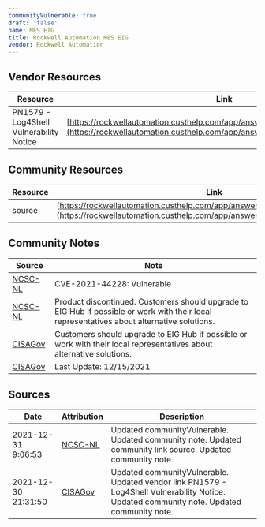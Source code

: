 ```yaml
---
communityVulnerable: true
draft: 'false'
name: MES EIG
title: Rockwell Automation MES EIG
vendor: Rockwell Automation
---
```


## Vendor Resources
| Resource | Link |
| --- | --- |
| PN1579 - Log4Shell Vulnerability Notice | [https://rockwellautomation.custhelp.com/app/answers/answer_view/a_id/1133605](https://rockwellautomation.custhelp.com/app/answers/answer_view/a_id/1133605) |

## Community Resources
| Resource | Link |
| --- | --- |
| source | [https://rockwellautomation.custhelp.com/app/answers/answer_view/a_id/1133605](https://rockwellautomation.custhelp.com/app/answers/answer_view/a_id/1133605) |

## Community Notes
| Source | Note |
| --- | --- |
| [NCSC-NL](https://github.com/NCSC-NL/log4shell/blob/main/software/README.md) | CVE-2021-44228: Vulnerable </ul> |
| [NCSC-NL](https://github.com/NCSC-NL/log4shell/blob/main/software/README.md) | Product discontinued. Customers should upgrade to EIG Hub if possible or work with their local representatives about alternative solutions. |
| [CISAGov](https://raw.githubusercontent.com/cisagov/log4j-affected-db/develop/README.md) | Customers should upgrade to EIG Hub if possible or work with their local representatives about alternative solutions. |
| [CISAGov](https://raw.githubusercontent.com/cisagov/log4j-affected-db/develop/README.md) | Last Update: 12/15/2021 |

## Sources
| Date | Attribution | Description |
| --- | --- | --- |
| 2021-12-31 9:06:53 | [NCSC-NL](https://github.com/NCSC-NL/log4shell/blob/main/software/README.md) | Updated communityVulnerable. Updated community note. Updated community link source. Updated community note.  |
| 2021-12-30 21:31:50 | [CISAGov](https://raw.githubusercontent.com/cisagov/log4j-affected-db/develop/README.md) | Updated communityVulnerable. Updated vendor link PN1579 - Log4Shell Vulnerability Notice. Updated community note. Updated community note.  |
